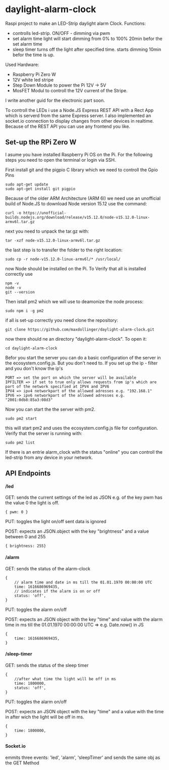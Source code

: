 # daylight-alarm-clock
Raspi project to make an LED-Strip daylight alarm Clock.
Functions:
- controlls led-strip. ON/OFF - dimming via pwm
- set alarm time light will start dimming from 0% to 100% 20min befor the set alarm time
- sleep timer turns off the light after specified time. starts dimming 10min befor the time is up.

Used Hardware:
- Raspberry Pi Zero W
- 12V white led stripe
- Step Down Module to power the Pi 12V -> 5V
- MosFET Modul to controll the 12V current of the Stripe.

I write another guid for the electronic part soon.
 
To controll the  LEDs i use a Node.JS Express REST API with a Rect App which is serverd from the same Express server.
I also implemented an socket.io connection to display changes from other devices in realtime.
Because of the REST API you can use any frontend you like.

## Set-up the RPi Zero W
I asume you have installed Raspberry Pi OS on the Pi.
For the following steps you need to open the terminal or login via SSH.

First install git and the pigpio C library which we need to controll the Gpio Pins
```
sudo apt-get update
sudo apt-get install git pigpio
```
Because of the older ARM Architecture (ARM 6l) we need use an unofficial build of Node.JS
to download Node version 15.12 use the command:
```
curl -o https://unofficial-builds.nodejs.org/download/release/v15.12.0/node-v15.12.0-linux-armv6l.tar.gz
```
next you need to unpack the tar.gz with:
```
tar -xzf node-v15.12.0-linux-armv6l.tar.gz
```
the last step is to transfer the folder to the right location:
```
sudo cp -r node-v15.12.0-linux-armv6l/* /usr/local/
```
now Node should be installed on the Pi. To Verify that all is installed correctly use
```
npm -v
node -v
git --version
```
Then istall pm2 which we will use to deamonize the node process:
```
sudo npm i -g pm2
```
if all is set-up correctly you need clone the repository:
```
git clone https://github.com/maxdollinger/daylight-alarm-clock.git
```
now there should ne an directory "daylight-alarm-clock". To open it:
```
cd daylight-alarm-clock
```
Befor you start the server you can do a basic configuration of the server in the ecosystem.config.js.
But you don't need to. If you set up the ip - filter and you don't know the ip's
```
PORT => set the port on which the server will be available
IPFILTER => if set to true only allows requests from ip's which are part of the network specified at IPV4 and IPV6
IPV4 => ipv4 networkpart of the allowed adresses e.g. "192.168.1"
IPV6 => ipv6 networkpart of the allowed adresses e.g. "2001:0db8:85a3:08d3"
```
Now you can start the the server with pm2.
```
sudo pm2 start
```
this will start pm2 and uses the ecosystem.config.js file for configuration.
Verify that the server is running with:
```
sudo pm2 list
```
If there is an entrie alarm_clock with the status "online" you can controll the led-strip from any device in your network.

## API Endpoints

#### /led
GET: sends the current settings of the led as JSON e.g. of the key pwm has the value 0 the light is off.
```
{ pwm: 0 }
```

PUT: toggles the light on/off sent data is ignored

POST: expects an JSON.object with the key "brightness" and a value between 0 and 255
```
{ brightness: 255}
```

#### /alarm
GET: sends the status of the alarm-clock
```
{   
    // alarm time and date in ms till the 01.01.1970 00:00:00 UTC
    time: 1616686969435,
    // indicates if the alarm is on or off
    status: 'off',
}
```

PUT: toggles the alarm on/off

POST: expects an JSON object with the key "time" and value with the alarm time in ms till the 01.01.1970 00:00:00 UTC => e.g. Date.now() in JS
```
{
    time: 1616686969435,
}
```

#### /sleep-timer
GET: sends the status of the sleep timer
```
{
    //after what time the light will be off in ms
    time: 1800000,
    status: 'off',
}
```

PUT: toggles the alarm on/off

POST: expects an JSON object with the key "time" and a value with the time in after wich the light will be off in ms.
```
{
    time: 1800000,
}
```

#### Socket.io
emmits three events: 'led', 'alarm', 'sleepTimer' and sends the same obj as the GET Method